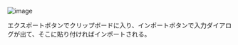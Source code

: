 
![image](https://gyazo.com/cdb0d66019f6c6b09a07dd4c72722b09/thumb/1000)

エクスポートボタンでクリップボードに入り、インポートボタンで入力ダイアログが出て、そこに貼り付ければインポートされる。
